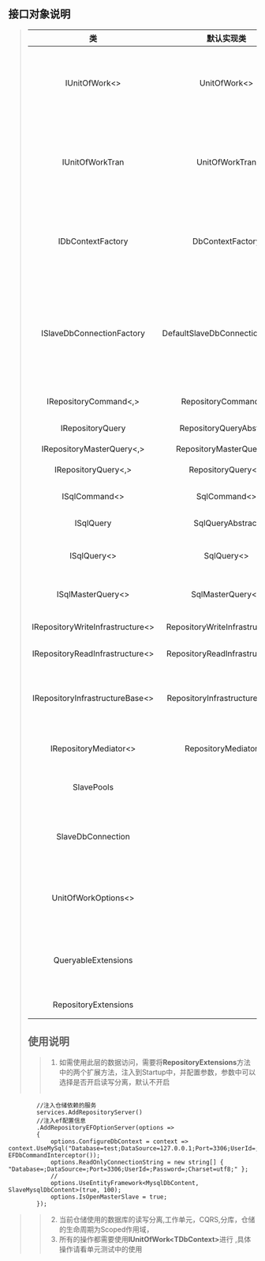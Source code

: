﻿## 接口对象说明
>| 类 | 默认实现类 | 注释 |
>| :-----:| :----: | :----: |
>| IUnitOfWork<> | UnitOfWork<> | <b>整个仓储的访问入口,可以从此获取对EFCore的操作和ADO的操作，单上下文的事务的操作</b> |
>| IUnitOfWorkTran | UnitOfWorkTran | 对于多工作单元模式的时候(多上下文模式)，可以批量的操作事务,此接口是对<b>IUnitOfWork<></b>接口的封装 |
>| IDbContextFactory | DbContextFactory | 上下文工厂，获取所有注入的上下文的信息，并可以获取对应的主库和从库的上下文信息 |
>| ISlaveDbConnectionFactory | DefaultSlaveDbConnectionFactory | 当前接口的作用为了实现在注入的时候，当开启主从模式的时候自动从从库中获取数据库的ip和port，以此来进行后台服务的心跳检查的操作 |
>| IRepositoryCommand<,> | RepositoryCommand<,> |  仓储的增删改的 接口层 |
>| IRepositoryQuery | RepositoryQueryAbstract | 仓库的查询的抽象接口 |
>| IRepositoryMasterQuery<,> | RepositoryMasterQuery<,> | 仓储的主库查询 |
>| IRepositoryQuery<,> | RepositoryQuery<,> | 仓储的从库查询接口 |
>| ISqlCommand<> | SqlCommand<> | ADO的增删改接口 |
>| ISqlQuery | SqlQueryAbstract | ADO的查询抽象接口 |
>| ISqlQuery<> | SqlQuery<> | 执行sql语句的从库查询操作接口 |
>| ISqlMasterQuery<> | SqlMasterQuery<> | 执行sql语句的主库查询操作接口 |
>| IRepositoryWriteInfrastructure<> | RepositoryWriteInfrastructure<> | 用来执行仓储的读写的委托方法 |
>| IRepositoryReadInfrastructure<> | RepositoryReadInfrastructure<> | 用来执行仓储的读的委托方法 |
>| IRepositoryInfrastructureBase<> | RepositoryInfrastructureBase<> | 基础设施的底层方法（主要用于更改连接，切换库，更改超时时间） |
>| IRepositoryMediator<> | RepositoryMediator<> | 仓储的中介者接口用于处理多个对象的操作 |
>| SlavePools | | 存储从库的连接信息，用于心跳检查操作 |
>| SlaveDbConnection |  | 从库的连接字符串的配置,在注入的时候将此信息写入到<b>SlavePools</b> |
>| UnitOfWorkOptions<> |  | 上下文工作单元的参数，存储在作用域操作中的仓储的一些字段信息 |
>| QueryableExtensions |  | linq查询扩展（分页，whereif，将IQueryable转换成Sql） |
>| RepositoryExtensions |  | 仓储层的依赖注入扩展 |
>## 使用说明
>> 1. 如需使用此层的数据访问，需要将<b>RepositoryExtensions</b>方法中的两个扩展方法，注入到Startup中，并配置参数，参数中可以选择是否开启读写分离，默认不开启
>>```c#
            //注入仓储依赖的服务   
            services.AddRepositoryServer()
            //注入ef配置信息
            .AddRepositoryEFOptionServer(options =>
            {
                options.ConfigureDbContext = context => context.UseMySql("Database=test;DataSource=127.0.0.1;Port=3306;UserId=;Password=;Charset=utf8;").AddInterceptors(new EFDbCommandInterceptor());
                options.ReadOnlyConnectionString = new string[] { "Database=;DataSource=;Port=3306;UserId=;Password=;Charset=utf8;" };
                //
                options.UseEntityFramework<MysqlDbContent, SlaveMysqlDbContent>(true, 100);
                options.IsOpenMasterSlave = true;
            });
>> 2. 当前仓储使用的数据库的读写分离,工作单元，CQRS,分库，仓储的生命周期为Scoped作用域，
>> 3. 所有的操作都需要使用<b>IUnitOfWork\<TDbContext></b>进行 ,具体操作请看单元测试中的使用